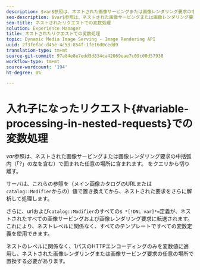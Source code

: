 ```yaml
---
description: $var$参照は、ネストされた画像サービングまたは画像レンダリング要求の中括弧内（「?」の左を含む）で囲まれた任意の場所に含まれます。 をクエリから切り離す。
seo-description: $var$参照は、ネストされた画像サービングまたは画像レンダリング要求の中括弧内（「?」の左を含む）で囲まれた任意の場所に含まれます。 をクエリから切り離す。
seo-title: ネストされたリクエストでの変数処理
solution: Experience Manager
title: ネストされたリクエストでの変数処理
topic: Dynamic Media Image Serving - Image Rendering API
uuid: 2f3fefac-d45e-4c53-854f-1fe16d0cedd9
translation-type: tm+mt
source-git-commit: 97a84e8e7edd3d834ca42069eae7c09c00d57938
workflow-type: tm+mt
source-wordcount: '194'
ht-degree: 0%

---
```



# 入れ子になったリクエスト{#variable-processing-in-nested-requests}での変数処理

$var$参照は、ネストされた画像サービングまたは画像レンダリング要求の中括弧内（「?」の左を含む）で囲まれた任意の場所に含まれます。 をクエリから切り離す。

サーバは、これらの参照を（メイン画像カタログのURLまたは`catalog::Modifier`からの）値で置き換えてから、ネストされた要求をさらに解析して処理します。

さらに、urlおよび`catalog::Modifier`のすべての`$ *[!DNL var]*=`定義が、ネストされたすべての画像サービングおよび画像レンダリング要求に転送されます。 これにより、ネストレベルに関係なく、すべてのテンプレートですべての変数定義を使用できます。

ネストのレベルに関係なく、1パスのHTTPエンコーディングのみを変数値に適用し、ネストされた画像レンダリングまたは画像サービング要求の任意の場所で置換する必要があります。
